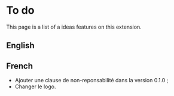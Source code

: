 # To do
This page is a list of a ideas features on this extension.

## English
## French
- Ajouter une clause de non-reponsabilité dans la version 0.1.0 ;
- Changer le logo.

